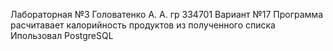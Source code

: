 Лабораторная №3
Головатенко А. А.
гр 334701
Вариант №17
Программа расчитавает калорийность продуктов из полученного списка
Ипользовал PostgreSQL
